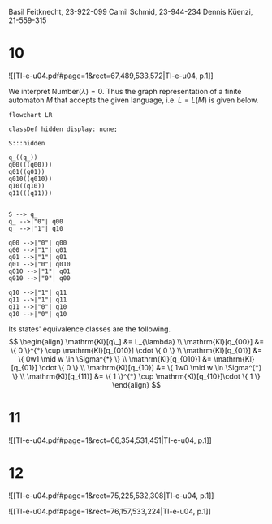 
Basil Feitknecht, 23-922-099
Camil Schmid, 23-944-234
Dennis Küenzi, 21-559-315


# 10
![[TI-e-u04.pdf#page=1&rect=67,489,533,572|TI-e-u04, p.1]]

We interpret $\mathrm{Number}(\lambda)=0$. Thus the graph representation of a finite automaton $M$ that accepts the given language, i.e. $L=L(M)$ is given below.
```mermaid
flowchart LR

classDef hidden display: none;

S:::hidden

q_((q_))
q00(((q00)))
q01((q01))
q010((q010))
q10((q10))
q11(((q11)))


S --> q_
q_ -->|"0"| q00
q_ -->|"1"| q10

q00 -->|"0"| q00
q00 -->|"1"| q01
q01 -->|"1"| q01
q01 -->|"0"| q010
q010 -->|"1"| q01
q010 -->|"0"| q00

q10 -->|"1"| q11
q11 -->|"1"| q11
q11 -->|"0"| q10
q10 -->|"0"| q10
```

Its states' equivalence classes are the following.
$$
\begin{align}
\mathrm{Kl}[q\_] &= L_{\lambda} \\
\mathrm{Kl}[q_{00}] &= \{ 0 \}^{*} \cup \mathrm{Kl}[q_{010}] \cdot \{ 0 \} \\
\mathrm{Kl}[q_{01}] &= \{ 0w1 \mid w \in \Sigma^{*} \} \\
\mathrm{Kl}[q_{010}] &= \mathrm{Kl}[q_{01}] \cdot \{ 0 \} \\
\mathrm{Kl}[q_{10}] &= \{ 1w0 \mid w \in \Sigma^{*} \} \\
\mathrm{Kl}[q_{11}] &= \{ 1 \}^{*} \cup \mathrm{Kl}[q_{10}]\cdot \{ 1 \}
\end{align}
$$






# 11
![[TI-e-u04.pdf#page=1&rect=66,354,531,451|TI-e-u04, p.1]]



# 12

![[TI-e-u04.pdf#page=1&rect=75,225,532,308|TI-e-u04, p.1]]



![[TI-e-u04.pdf#page=1&rect=76,157,533,224|TI-e-u04, p.1]]
